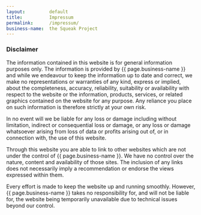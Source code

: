 ```yaml
---
layout:         default
title:          Impressum
permalink:      /impressum/
business-name:  the Squeak Project
---
```


### Disclaimer
The information contained in this website is for general information purposes only. The information is provided by {{ page.business-name }} and while we endeavour to keep the information up to date and correct, we make no representations or warranties of any kind, express or implied, about the completeness, accuracy, reliability, suitability or availability with respect to the website or the information, products, services, or related graphics contained on the website for any purpose. Any reliance you place on such information is therefore strictly at your own risk.

In no event will we be liable for any loss or damage including without limitation, indirect or consequential loss or damage, or any loss or damage whatsoever arising from loss of data or profits arising out of, or in connection with, the use of this website.

Through this website you are able to link to other websites which are not under the control of {{ page.business-name }}. We have no control over the nature, content and availability of those sites. The inclusion of any links does not necessarily imply a recommendation or endorse the views expressed within them.

Every effort is made to keep the website up and running smoothly. However, {{ page.business-name }} takes no responsibility for, and will not be liable for, the website being temporarily unavailable due to technical issues beyond our control.
